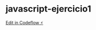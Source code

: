 # javascript-ejercicio1

[Edit in Codeflow ⚡️](https://stackblitz.com/~/github.com/AnabelCastilloG/javascript-ejercicio1)